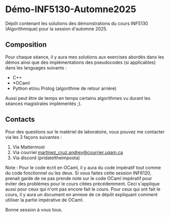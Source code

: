 # Démo-INF5130-Automne2025
Dépôt contenant les solutions des démonstrations du cours INF5130 (Algorithmique) pour la session d'automne 2025.

## Composition

Pour chaque séance, il y aura mes solutions aux exercises abordés dans les démos ainsi que des implémentations des pseudocodes (si applicables) dans les languages suivants :
- C++
- *OCaml
- Python et/ou Prolog (algorithme de retour arrière)

Aussi peut être de temps en temps certains algorithmes vu durant les séances magistrales implémentés ;).

## Contacts

Pour des questions sur le matériel de laboratoire, vous pouvez me contacter via les 3 façons suivantes :

1. Via Mattermost 
2. Via courriel <martinez_cruz.andrey@courrier.uqam.ca>
3. Via discord (pridateltheimposta)


Note : Pour le code écrit en OCaml, il y aura du code impératif tout comme du code fonctionnel ou les deux. Si vous faites cette session INF6120, prenait garde de ne pas prende note
sur le code OCaml impératif pour éviter des problèmes pour le cours citées précédemment. Ceci s'applique aussi pour ceux qui n'ont pas encore fait le cours. Pour ceux qui ont fait le cours,
il y aura un document en annexe de ce dépôt expliquant comment utiliser la partie impérative de OCaml.


Bonne session à vous tous.

